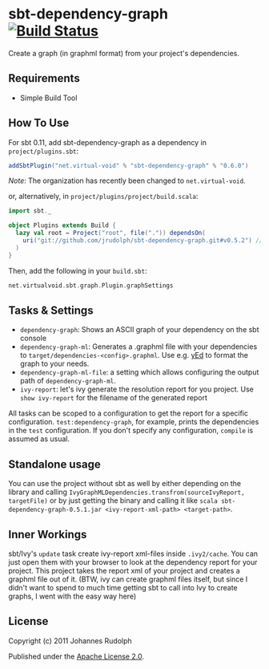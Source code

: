 sbt-dependency-graph [![Build Status](https://buildhive.cloudbees.com/job/jrudolph/job/sbt-dependency-graph/badge/icon)](https://buildhive.cloudbees.com/job/jrudolph/job/sbt-dependency-graph/)
====================

Create a graph (in graphml format) from your project's dependencies.

Requirements
------------

* Simple Build Tool

How To Use
----------

For sbt 0.11, add sbt-dependency-graph as a dependency in `project/plugins.sbt`:

```scala
addSbtPlugin("net.virtual-void" % "sbt-dependency-graph" % "0.6.0")
```

*Note*: The organization has recently been changed to `net.virtual-void`.

or, alternatively, in `project/plugins/project/build.scala`:

```scala
import sbt._

object Plugins extends Build {
  lazy val root = Project("root", file(".")) dependsOn(
    uri("git://github.com/jrudolph/sbt-dependency-graph.git#v0.5.2") // or another tag/branch/revision
  )
}
```

Then, add the following in your `build.sbt`:

```scala
net.virtualvoid.sbt.graph.Plugin.graphSettings
```

Tasks & Settings
----------------

 * `dependency-graph`: Shows an ASCII graph of your dependency on the sbt console
 * `dependency-graph-ml`: Generates a .graphml file with your dependencies to `target/dependencies-<config>.graphml`.
   Use e.g. [yEd](http://www.yworks.com/en/products_yed_about.html) to format the graph to your needs.
 * `dependency-graph-ml-file`: a setting which allows configuring the output path of `dependency-graph-ml`.
 * `ivy-report`: let's ivy generate the resolution report for you project. Use
   `show ivy-report` for the filename of the generated report

All tasks can be scoped to a configuration to get the report for a specific configuration. `test:dependency-graph`,
for example, prints the dependencies in the `test` configuration. If you don't specify any configuration, `compile` is
assumed as usual.

Standalone usage
----------------

You can use the project without sbt as well by either depending on the library and calling
`IvyGraphMLDependencies.transfrom(sourceIvyReport, targetFile)` or by just getting the binary
and calling it like `scala sbt-dependency-graph-0.5.1.jar <ivy-report-xml-path> <target-path>`.


Inner Workings
--------------

sbt/Ivy's `update` task create ivy-report xml-files inside `.ivy2/cache`. You can
just open them with your browser to look at the dependency report for your project.
This project takes the report xml of your project and creates a graphml file out of it. (BTW,
ivy can create graphml files itself, but since I didn't want to spend to much time getting
sbt to call into Ivy to create graphs, I went with the easy way here)

License
-------

Copyright (c) 2011 Johannes Rudolph

Published under the [Apache License 2.0](http://en.wikipedia.org/wiki/Apache_license).